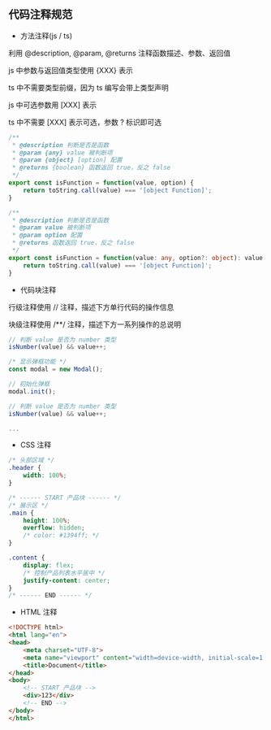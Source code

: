 ## 代码注释规范

- 方法注释(js / ts)

利用 @description, @param, @returns 注释函数描述、参数、返回值

js 中参数与返回值类型使用 {XXX} 表示

ts 中不需要类型前缀，因为 ts 编写会带上类型声明

js 中可选参数用 \[XXX] 表示

ts 中不需要 \[XXX] 表示可选，参数 ? 标识即可选

```js
/**
 * @description 判断是否是函数
 * @param {any} value 被判断项
 * @param {object} [option] 配置
 * @returns {boolean} 函数返回 true，反之 false
 */
export const isFunction = function(value, option) {
    return toString.call(value) === '[object Function]';
}
```

```ts
/**
 * @description 判断是否是函数
 * @param value 被判断项
 * @param option 配置
 * @returns 函数返回 true，反之 false
 */
export const isFunction = function(value: any, option?: object): value is Function {
    return toString.call(value) === '[object Function]';
}
```

- 代码块注释

行级注释使用 // 注释，描述下方单行代码的操作信息

块级注释使用 /**/ 注释，描述下方一系列操作的总说明

```js
// 判断 value 是否为 number 类型
isNumber(value) && value++;
```

```js
/* 显示弹框功能 */
const modal = new Modal();

// 初始化弹框
modal.init();

// 判断 value 是否为 number 类型
isNumber(value) && value++;

...
```

- CSS 注释

```css
/* 头部区域 */
.header {
    width: 100%;
}

/* ------ START 产品块 ------ */
/* 展示区 */
.main {
    height: 100%;
    overflow: hidden;
    /* color: #1394ff; */
}

.content {
    display: flex;
    /* 控制产品列表水平居中 */
    justify-content: center;
}
/* ------ END ------ */
```

- HTML 注释

```html
<!DOCTYPE html>
<html lang="en">
<head>
    <meta charset="UTF-8">
    <meta name="viewport" content="width=device-width, initial-scale=1.0">
    <title>Document</title>
</head>
<body>
    <!-- START 产品块 -->
    <div>123</div>
    <!-- END -->
</body>
</html>
```